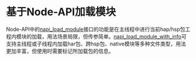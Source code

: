 # 基于Node-API加载模块

Node-API中的[napi_load_module](../napi/use-napi-load-module.md)接口的功能是在主线程中进行当前hap/hsp包工程内模块的加载，用法场景局限，但传参简单。[napi_load_module_with_info](../napi/use-napi-load-module-with-info.md)可支持主线程或子线程内加载har包、跨hsp包、native模块等多种文件类型，用法更加丰富，但使用时需要标记所加载包的信息。
